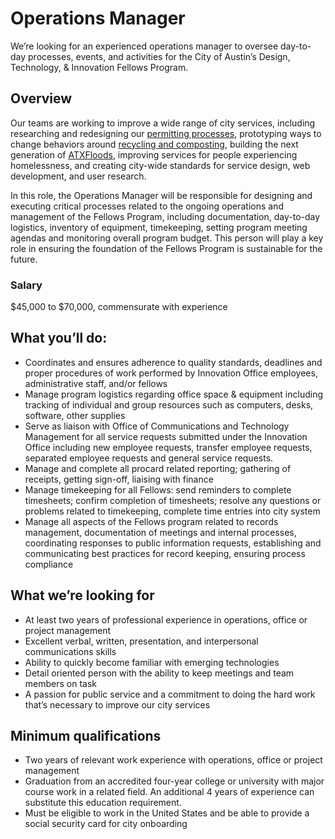 
# Operations Manager
We’re looking for an experienced operations manager to oversee day-to-day processes, events, and activities for the City of Austin’s Design, Technology, & Innovation Fellows Program.

## Overview  
Our teams are working to improve a wide range of city services, including researching and redesigning our [permitting processes](http://www.austintexas.gov/department/development-services), prototyping ways to change behaviors around [recycling and composting](http://www.austintexas.gov/department/austin-resource-recovery), building the next generation of [ATXFloods](https://www.atxfloods.com/), improving services for people experiencing homelessness, and creating city-wide standards for service design, web development, and user research.

In this role, the Operations Manager will be responsible for designing and executing critical processes related to the ongoing operations and management of the Fellows Program, including documentation, day-to-day logistics, inventory of equipment, timekeeping, setting program meeting agendas and monitoring overall program budget. This person will play a key role in ensuring the foundation of the Fellows Program is sustainable for the future.

### Salary
$45,000 to $70,000, commensurate with experience

## What you’ll do:
-   Coordinates and ensures adherence to quality standards, deadlines and proper procedures of work performed by Innovation Office employees, administrative staff, and/or fellows    
-   Manage program logistics regarding office space & equipment including tracking of individual and group resources such as computers, desks, software, other supplies    
-   Serve as liaison with Office of Communications and Technology Management for all service requests submitted under the Innovation Office including new employee requests, transfer employee requests, separated employee requests and general service requests.    
-   Manage and complete all procard related reporting; gathering of receipts, getting sign-off, liaising with finance    
-   Manage timekeeping for all Fellows: send reminders to complete timesheets; confirm completion of timesheets; resolve any questions or problems related to timekeeping, complete time entries into city system
-   Manage all aspects of the Fellows program related to records management, documentation of meetings and internal processes, coordinating responses to public information requests, establishing and communicating best practices for record keeping, ensuring process compliance
    
## What we’re looking for
-   At least two years of professional experience in operations, office or project management    
-   Excellent verbal, written, presentation, and interpersonal communications skills    
-   Ability to quickly become familiar with emerging technologies    
-   Detail oriented person with the ability to keep meetings and team members on task    
-   A passion for public service and a commitment to doing the hard work that’s necessary to improve our city services
    
## Minimum qualifications
-   Two years of relevant work experience with operations, office or project management    
-   Graduation from an accredited four-year college or university with major course work in a related field. An additional 4 years of experience can substitute this education requirement.
-   Must be eligible to work in the United States and be able to provide a social security card for city onboarding
